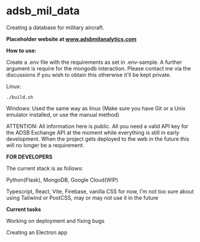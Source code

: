 # adsb_mil_data

Creating a database for military aircraft.

**Placeholder website at www.adsbmilanalytics.com**

**How to use:**

Create a .env file with the requirements as set in .env-sample. A further argument is require for the mongodb interaction. Please contact me via the discussions if you wish to obtain this otherwise it'll be kept private.

Linux:

```
./build.sh
````

Windows: Used the same way as linux (Make sure you have Git or a Unix emulator installed, or use the manual method)

ATTENTION: All information here is public.
All you need a valid API key for the ADSB Exchange API at the moment while everything is still in early development. When the project gets deployed to the web in the future this will no longer be a requirement.

**FOR DEVELOPERS**

The current stack is as follows:

Python(Flask), MongoDB, Google Cloud(WIP)

Typescript, React, Vite, Firebase, vanilla CSS for now, I'm not too sure about using Tailwind or PostCSS, may or may not use it in the future

**Current tasks**

Working on deployment and fixing bugs

Creating an Electron app
